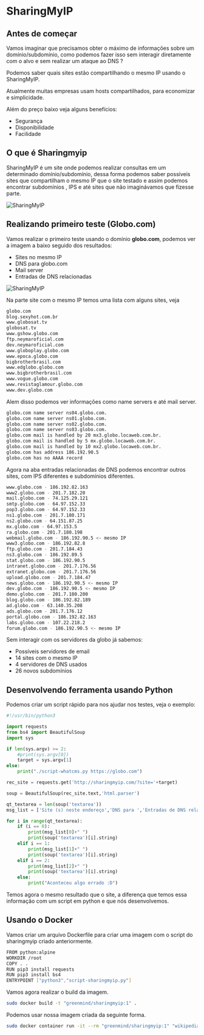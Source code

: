 # SharingMyIP

## Antes de começar
Vamos imaginar que precisamos obter o máximo de informações sobre um domínio/subdomínio, como podemos fazer isso sem interagir diretamente com o alvo e sem realizar um ataque ao DNS ?

Podemos saber quais sites estão compartilhando o mesmo IP usando o SharingMyIP.

Atualmente muitas empresas usam hosts compartilhados, para economizar e simplicidade.

Além do preço baixo veja alguns benefícios:
- Segurança
- Disponibilidade
- Facilidade

## O que é Sharingmyip
SharingMyIP é um site onde podemos realizar consultas em um determinado domínio/subdomínio, dessa forma podemos saber possíveis sites que compartilham o mesmo IP que o site testado e assim podemos encontrar subdomínios , IPS e até sites que não imaginávamos que fizesse parte.

![SharingMyIP](https://i.imgur.com/CWJ7PCs.png)

## Realizando primeiro teste (Globo.com)
Vamos realizar o primeiro teste usando o domínio **globo.com**, podemos ver a imagem a baixo seguido dos resultados:
- Sites no mesmo IP
- DNS para globo.com
- Mail server
- Entradas de DNS relacionadas

![SharingMyIP](https://i.imgur.com/J5wpWsp.png)

Na parte site com o mesmo IP temos uma lista com alguns sites, veja
```sh
globo.com
blog.sexyhot.com.br
www.globosat.tv
globosat.tv
www.gshow.globo.com
ftp.neymaroficial.com
dev.neymaroficial.com
www.globoplay.globo.com
www.epoca.globo.com
bigbrotherbrasil.com
www.edglobo.globo.com
www.bigbrotherbrasil.com
www.vogue.globo.com
www.revistaglamour.globo.com
www.dev.globo.com
```

Alem disso podemos ver informações como name servers e até mail server.
```sh
globo.com name server ns04.globo.com.
globo.com name server ns01.globo.com.
globo.com name server ns02.globo.com.
globo.com name server ns03.globo.com.
globo.com mail is handled by 20 mx3.globo.locaweb.com.br.
globo.com mail is handled by 5 mx.globo.locaweb.com.br.
globo.com mail is handled by 10 mx2.globo.locaweb.com.br.
globo.com has address 186.192.90.5
globo.com has no AAAA record
```

Agora na aba entradas relacionadas de DNS podemos encontrar outros sites, com IPS diferentes e subdomínios diferentes.
```sh
www.globo.com - 186.192.82.163
www2.globo.com - 201.7.182.20
mail.globo.com - 74.125.29.121
smtp.globo.com - 64.97.152.33
pop3.globo.com - 64.97.152.33
ns1.globo.com - 201.7.180.171
ns2.globo.com - 64.151.87.25
mx.globo.com - 64.97.153.5
ra.globo.com - 201.7.180.198
webmail.globo.com - 186.192.90.5 <- mesmo IP
www3.globo.com - 186.192.82.8
ftp.globo.com - 201.7.184.43
ns3.globo.com - 186.192.89.5
stat.globo.com - 186.192.90.5
intranet.globo.com - 201.7.176.56
extranet.globo.com - 201.7.176.56
upload.globo.com - 201.7.184.47
news.globo.com - 186.192.90.5 <- mesmo IP
dev.globo.com - 186.192.90.5 <- mesmo IP
demo.globo.com - 201.7.180.200
blog.globo.com - 186.192.82.189
ad.globo.com - 63.140.35.208
ads.globo.com - 201.7.176.12
portal.globo.com - 186.192.82.163
labs.globo.com - 107.22.218.2
forum.globo.com - 186.192.90.5 <- mesmo IP
```

Sem interagir com os servidores da globo já sabemos:
- Possíveis servidores de email
- 14 sites com o mesmo IP
- 4 servidores de DNS usados
- 26 novos subdomínios

## Desenvolvendo ferramenta usando Python
Podemos criar um script rápido para nos ajudar nos testes, veja o exemplo:
```python
#!/usr/bin/python3

import requests
from bs4 import BeautifulSoup
import sys

if len(sys.argv) >= 2:
    #print(sys.argv[0])
    target = sys.argv[1]
else:
    print("./script-whatcms.py https://globo.com")

rec_site = requests.get('http://sharingmyip.com/?site='+target)

soup = BeautifulSoup(rec_site.text,'html.parser')

qt_textarea = len(soup('textarea'))
msg_list = ['Site (s) neste endereço','DNS para ','Entradas de DNS relacionadas para']

for i in range(qt_textarea):
    if (i == 0):
        print(msg_list[0]+" ")
        print(soup('textarea')[i].string)
    elif i == 1:
        print(msg_list[1]+" ")
        print(soup('textarea')[i].string)
    elif i == 2:
        print(msg_list[2]+" ")
        print(soup('textarea')[i].string)
    else:
        print("Aconteceu algo errado :D")
```

Temos agora o mesmo resultado que o site, a diferença que temos essa informação com um script em python e que nós desenvolvemos.

## Usando o Docker
Vamos criar um arquivo Dockerfile para criar uma imagem com o script do sharingmyip criado anteriormente.
```sh
FROM python:alpine
WORKDIR /root
COPY . .
RUN pip3 install requests
RUN pip3 install bs4
ENTRYPOINT ["python3","script-sharingmyip.py"]
```

Vamos agora realizar o build da imagem.
```sh
sudo docker build -t "greenmind/sharingmyip:1" .
```

Podemos usar nossa imagem criada da seguinte forma.
```sh
sudo docker container run -it --rm "greenmind/sharingmyip:1" "wikipedia.org"
```
